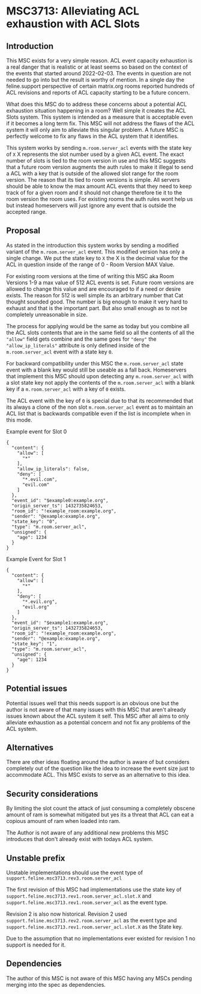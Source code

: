 # MSC3713: Alleviating ACL exhaustion with ACL Slots

## Introduction

This MSC exists for a very simple reason. ACL event capacity exhaustion is a real danger that is 
realistic or at least seems so based on the context of the events that started around 2022-02-03. 
The events in question are not needed to go into but the result is worthy of mention. In a single day the
feline.support perspective of certain matrix.org rooms reported hundreds of ACL revisions and reports of 
ACL capacity starting to be a future concern.

What does this MSC do to address these concerns about a potential ACL exhaustion situation happening in
a room? Well simple it creates the ACL Slots system. This system is intended as a measure that is
acceptable even if it becomes a long term fix. This MSC will not address the flaws of the ACL system
it will only aim to alleviate this singular problem. A future MSC is perfectly welcome to fix any flaws
in the ACL system that it identifies. 

This system works by sending `m.room.server_acl` events with the state key of `X`
X represents the slot number used by a given ACL event. The exact number of slots is tied to the
room version in use and this MSC suggests that a future room version augments the auth rules to make it 
illegal to send a ACL with a key that is outside of the allowed slot range for the room version. 
The reason that its tied to room versions is simple. All servers should be able to know the max amount
ACL events that they need to keep track of for a given room and it should not change therefore tie it to
the room version the room uses. For existing rooms the auth rules wont help us but instead homeservers 
will just ignore any event that is outside the accepted range.


## Proposal

As stated in the introduction this system works by sending a modified variant of the `m.room.server_acl`
event. This modified version has only a single change. We put the state key to `X`
the X is the decimal value for the ACL in question inside of the range of 0 - Room Version MAX Value.

For existing room versions at the time of writing this MSC aka Room Versions 1-9 a max value of 512 ACL
events is set. Future room versions are allowed to change this value and are encouraged to if a need or
desire exists. The reason for 512 is well simple its an arbitrary number that Cat thought sounded good.
The number is big enough to make it very hard to exhaust and that is the important part. But also small
enough as to not be completely unreasonable in size. 

The process for applying would be the same as today but you combine all the ACL slots contents that are 
in the same field so all the contents of all the `"allow"` field gets combine and the same goes for
`"deny"` the `"allow_ip_literals"` attribute is only defined inside of the `m.room.server_acl` event with
a state key `0`.

For backward compatibility under this MSC the `m.room.server_acl` state event with a blank key would still
be useable as a fall back. Homeservers that implement this MSC should upon detecting any `m.room.server_acl`
with a slot state key not apply the contents of the `m.room.server_acl` with a blank key if a 
`m.room.server_acl` with a key of `0` exists. 

The ACL event with the key of `0` is special due to that its recommended that its 
always a clone of the non slot `m.room.server_acl` event as to maintain an ACL list that is backwards 
compatible even if the list is incomplete when in this mode. 

Example event for Slot 0
```
{
  "content": {
    "allow": [
      "*"
    ],
    "allow_ip_literals": false,
    "deny": [
      "*.evil.com",
      "evil.com"
    ]
  },
  "event_id": "$example0:example.org",
  "origin_server_ts": 1432735824653,
  "room_id": "!example_room:example.org",
  "sender": "@example:example.org",
  "state_key": "0",
  "type": "m.room.server_acl",
  "unsigned": {
    "age": 1234
  }
}
```
Example Event for Slot 1
```
{
  "content": {
    "allow": [
      "*"
    ],
    "deny": [
      "*.evil.org",
      "evil.org"
    ]
  },
  "event_id": "$example1:example.org",
  "origin_server_ts": 1432735824653,
  "room_id": "!example_room:example.org",
  "sender": "@example:example.org",
  "state_key": "1",
  "type": "m.room.server_acl",
  "unsigned": {
    "age": 1234
  }
}
```

## Potential issues

Potential issues well that this needs support is an obvious one but the author is not aware of that many
issues with this MSC that aren't already issues known about the ACL system it self. This MSC after all 
aims to only alleviate exhaustion as a potential concern and not fix any problems of the ACL system. 

## Alternatives

There are other ideas floating around the author is aware of but considers completely out of the question
like the idea to increase the event size just to accommodate ACL. This MSC exists to serve as an 
alternative to this idea. 

## Security considerations

By limiting the slot count the attack of just consuming a completely obscene amount of ram is somewhat
mitigated but yes its a threat that ACL can eat a copious amount of ram when loaded into ram.

The Author is not aware of any additional new problems this MSC introduces that don't already exist with
todays ACL system.

## Unstable prefix

Unstable implementations should use the event type of `support.feline.msc3713.rev3.room.server_acl`

The first revision of this MSC had implementations use the state key of 
`support.feline.msc3713.rev1.room.server_acl.slot.X` and 
`support.feline.msc3713.rev1.room.server_acl` as the event type.

Revision 2 is also now historical.
Revision 2 used `support.feline.msc3713.rev2.room.server_acl` as the event type and 
`support.feline.msc3713.rev1.room.server_acl.slot.X` as the State key.

Due to the assumption that no implementations ever existed for revision 1 no support is needed for it.

## Dependencies

The author of this MSC is not aware of this MSC having any MSCs pending merging into the spec as 
dependencies.
